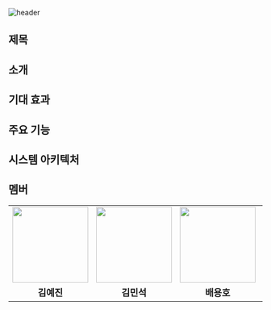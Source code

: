 ![header](https://capsule-render.vercel.app/api?type=transparent&color=auto&height=300&section=header&text=SmartSiren&fontSize=90&fontAlignY=40&desc=2024%20공개%20SW%20개발자%20대회&descAlign=70)

## 제목

## 소개

## 기대 효과

## 주요 기능

## 시스템 아키텍처

## 멤버
<table>
  <tr> 
    <td><a href="https://github.com/jennienn"><img src="https://avatars.githubusercontent.com/u/118978246?v=4" style="width:150px; height:150px;"></a></td>
    <td><a href="https://github.com/vaturn"><img src="https://avatars.githubusercontent.com/u/72596552?v=4" style="width:150px; height:150px;"></a></td>
    <td><a href="https://github.com/YonghoBae"><img src="https://avatars.githubusercontent.com/u/127498076?v=4" style="width:150px; height:150px;"></a></td>
    <td><a href="https://github.com/EmpChan"><img src="https://avatars.githubusercontent.com/u/57826563?v=4" style="width:150px; height:150px;"></a></td>
  </tr>
  <tr> 
    <td align='center' style="font-size:18px;"><strong>김예진</strong></td> 
    <td align='center' style="font-size:18px;"><strong>김민석</strong></td> 
    <td align='center' style="font-size:18px;"><strong>배용호</strong></td> 
    <td align='center' style="font-size:18px;"><strong>황재찬</strong></td> 
  </tr>
</table>



